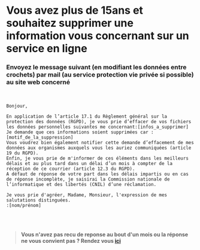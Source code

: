 # Vous avez plus de 15ans et souhaitez supprimer une information vous concernant sur un service en ligne

### Envoyez le message suivant (en modifiant les données entre crochets) par mail (au service protection vie privée si possible) au site web concerné

<br>

```
Bonjour,

En application de l’article 17.1 du Règlement général sur la protection des données (RGPD), je vous prie d’effacer de vos fichiers les données personnelles suivantes me concernant:[infos_a_supprimer]
Je demande que ces informations soient supprimées car :[motif_de_la_suppression]
Vous voudrez bien également notifier cette demande d’effacement de mes données aux organismes auxquels vous les auriez communiquées (article 19 du RGPD).
Enfin, je vous prie de m'informer de ces éléments dans les meilleurs délais et au plus tard dans un délai d’un mois à compter de la réception de ce courrier (article 12.3 du RGPD).
A défaut de réponse de votre part dans les délais impartis ou en cas de réponse incomplète, je saisirai la Commission nationale de l’informatique et des libertés (CNIL) d’une réclamation.

Je vous prie d'agréer, Madame, Monsieur, l'expression de mes salutations distinguées.
:[nom/prénom]

```

<br><br>

> **Vous n'avez pas recu de reponse au bout d'un mois ou la réponse ne vous convient pas ? Rendez vous [ici](./no_answer_or_refusing.md)**
